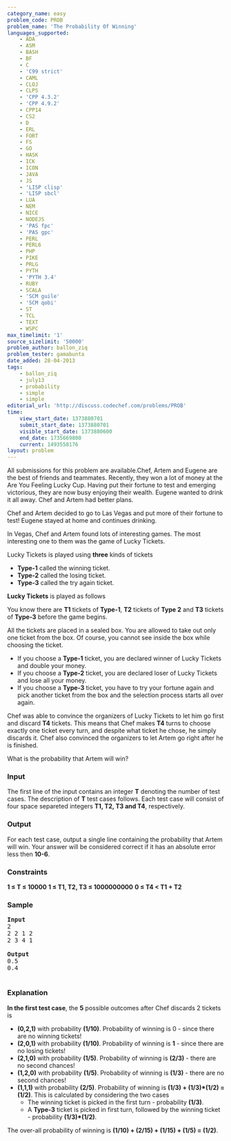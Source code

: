 ```yaml
---
category_name: easy
problem_code: PROB
problem_name: 'The Probability Of Winning'
languages_supported:
    - ADA
    - ASM
    - BASH
    - BF
    - C
    - 'C99 strict'
    - CAML
    - CLOJ
    - CLPS
    - 'CPP 4.3.2'
    - 'CPP 4.9.2'
    - CPP14
    - CS2
    - D
    - ERL
    - FORT
    - FS
    - GO
    - HASK
    - ICK
    - ICON
    - JAVA
    - JS
    - 'LISP clisp'
    - 'LISP sbcl'
    - LUA
    - NEM
    - NICE
    - NODEJS
    - 'PAS fpc'
    - 'PAS gpc'
    - PERL
    - PERL6
    - PHP
    - PIKE
    - PRLG
    - PYTH
    - 'PYTH 3.4'
    - RUBY
    - SCALA
    - 'SCM guile'
    - 'SCM qobi'
    - ST
    - TCL
    - TEXT
    - WSPC
max_timelimit: '1'
source_sizelimit: '50000'
problem_author: ballon_ziq
problem_tester: gamabunta
date_added: 28-04-2013
tags:
    - ballon_ziq
    - july13
    - probability
    - simple
    - simple
editorial_url: 'http://discuss.codechef.com/problems/PROB'
time:
    view_start_date: 1373880701
    submit_start_date: 1373880701
    visible_start_date: 1373880600
    end_date: 1735669800
    current: 1493558176
layout: problem
---
```

All submissions for this problem are available.Chef, Artem and Eugene are the best of friends and teammates. Recently, they won a lot of money at the Are You Feeling Lucky Cup. Having put their fortune to test and emerging victorious, they are now busy enjoying their wealth. Eugene wanted to drink it all away. Chef and Artem had better plans.

Chef and Artem decided to go to Las Vegas and put more of their fortune to test! Eugene stayed at home and continues drinking.

In Vegas, Chef and Artem found lots of interesting games. The most interesting one to them was the game of Lucky Tickets.

Lucky Tickets is played using **three** kinds of tickets

- **Type-1** called the winning ticket.
- **Type-2** called the losing ticket.
- **Type-3** called the try again ticket.

**Lucky Tickets** is played as follows

You know there are **T1** tickets of **Type-1**, **T2** tickets of **Type 2** and **T3** tickets of **Type-3** before the game begins.

All the tickets are placed in a sealed box. You are allowed to take out only one ticket from the box. Of course, you cannot see inside the box while choosing the ticket.

- If you choose a **Type-1** ticket, you are declared winner of Lucky Tickets and double your money.
- If you choose a **Type-2** ticket, you are declared loser of Lucky Tickets and lose all your money.
- If you choose a **Type-3** ticket, you have to try your fortune again and pick another ticket from the box and the selection process starts all over again.

Chef was able to convince the organizers of Lucky Tickets to let him go first and discard **T4** tickets. This means that Chef makes **T4** turns to choose exactly one ticket every turn, and despite what ticket he chose, he simply discards it. Chef also convinced the organizers to let Artem go right after he is finished.

What is the probability that Artem will win?

### Input

The first line of the input contains an integer **T** denoting the number of test cases. The description of **T** test cases follows. Each test case will consist of four space separeted integers **T1, T2, T3 and T4**, respectively.

### Output

For each test case, output a single line containing the probability that Artem will win. Your answer will be considered correct if it has an absolute error less then **10-6**.

### Constraints

**1 ≤ T ≤ 10000**
**1 ≤ T1, T2, T3 ≤ 1000000000**
**0 ≤ T4 < T1 + T2**

### Sample

<pre>
<strong>Input</strong>
2
2 2 1 2
2 3 4 1

<strong>Output</strong>
0.5
0.4

</pre>
### Explanation

**In the first test case**, the **5** possible outcomes after Chef discards 2 tickets is

- **(0,2,1)** with probability **(1/10)**. Probability of winning is 0 - since there are no winning tickets!
- **(2,0,1)** with probability **(1/10)**. Probability of winning is **1** - since there are no losing tickets!
- **(2,1,0)** with probability **(1/5)**. Probability of winning is **(2/3)** - there are no second chances!
- **(1,2,0)** with probability **(1/5)**. Probability of winning is **(1/3)** - there are no second chances!
- **(1,1,1)** with probability **(2/5)**. Probability of winning is **(1/3) + (1/3)\*(1/2) = (1/2)**. This is calculated by considering the two cases 
  - The winning ticket is picked in the first turn - probability **(1/3)**.
  - A **Type-3** ticket is picked in first turn, followed by the winning ticket - probability **(1/3)\*(1/2)**.

The over-all probability of winning is **(1/10) + (2/15) + (1/15) + (1/5) = (1/2)**.
